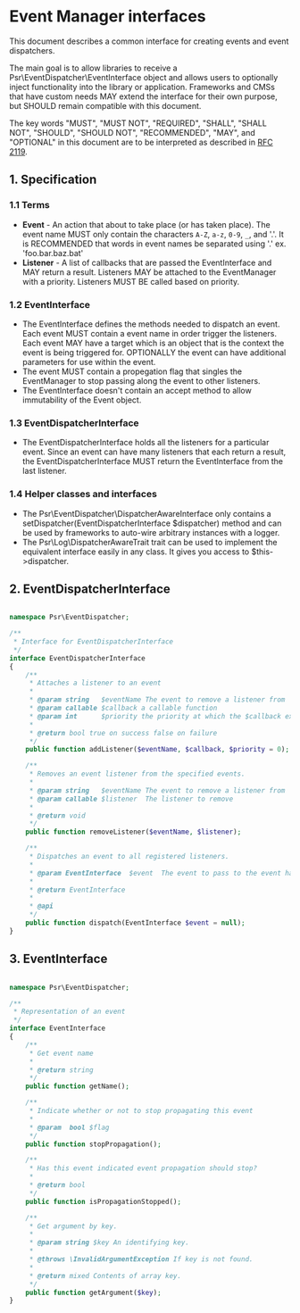 Event Manager interfaces
========================

This document describes a common interface for creating events and event dispatchers.

The main goal is to allow libraries to receive a Psr\EventDispatcher\EventInterface object and allows users to optionally inject functionality into the library or application. Frameworks and CMSs that have custom needs MAY extend the interface for their own purpose, but SHOULD remain compatible with this document.

The key words "MUST", "MUST NOT", "REQUIRED", "SHALL", "SHALL NOT", "SHOULD", "SHOULD NOT", "RECOMMENDED", "MAY", and "OPTIONAL" in this document are to be interpreted as described in [RFC 2119](http://tools.ietf.org/html/rfc2119).

## 1. Specification
### 1.1 Terms

*   **Event** - An action that about to take place (or has taken place).  The event name MUST only contain the characters `A-Z`, `a-z`, `0-9`, `_`, and '.'. It is RECOMMENDED that words in event names be separated using '.' ex. 'foo.bar.baz.bat'
*   **Listener** - A list of callbacks that are passed the EventInterface and MAY return a result. Listeners MAY be attached to the EventManager with a priority.  Listeners MUST BE called based on priority.

### 1.2 EventInterface

* The EventInterface defines the methods needed to dispatch an event.  Each event MUST contain a event name in order trigger the listeners. Each event MAY have a target which is an object that is the context the event is being triggered for. OPTIONALLY the event can have additional parameters for use within the event.
* The event MUST contain a propegation flag that singles the EventManager to stop passing along the event to other listeners.
* The EventInterface doesn't contain an accept method to allow immutability of the Event object.

### 1.3 EventDispatcherInterface

* The EventDispatcherInterface holds all the listeners for a particular event.  Since an event can have many listeners that each return a result, the EventDispatcherInterface MUST return the EventInterface from the last listener.

### 1.4 Helper classes and interfaces

* The Psr\EventDispatcher\DispatcherAwareInterface only contains a setDispatcher(EventDispatcherInterface $dispatcher) method and can be used by frameworks to auto-wire arbitrary instances with a logger.
* The Psr\Log\DispatcherAwareTrait trait can be used to implement the equivalent interface easily in any class. It gives you access to $this->dispatcher.

## 2. EventDispatcherInterface

```php

namespace Psr\EventDispatcher;

/**
 * Interface for EventDispatcherInterface
 */
interface EventDispatcherInterface
{
    /**
     * Attaches a listener to an event
     *
     * @param string   $eventName The event to remove a listener from
     * @param callable $callback a callable function
     * @param int      $priority the priority at which the $callback executed
     *
     * @return bool true on success false on failure
     */
    public function addListener($eventName, $callback, $priority = 0);

    /**
     * Removes an event listener from the specified events.
     *
     * @param string   $eventName The event to remove a listener from
     * @param callable $listener  The listener to remove
     *
     * @return void
     */
    public function removeListener($eventName, $listener);

    /**
     * Dispatches an event to all registered listeners.
     *
     * @param EventInterface  $event  The event to pass to the event handlers/listeners.
     *
     * @return EventInterface
     *
     * @api
     */
    public function dispatch(EventInterface $event = null);
}
```

## 3. EventInterface

```php

namespace Psr\EventDispatcher;

/**
 * Representation of an event
 */
interface EventInterface
{
    /**
     * Get event name
     *
     * @return string
     */
    public function getName();

    /**
     * Indicate whether or not to stop propagating this event
     *
     * @param  bool $flag
     */
    public function stopPropagation();

    /**
     * Has this event indicated event propagation should stop?
     *
     * @return bool
     */
    public function isPropagationStopped();

    /**
     * Get argument by key.
     *
     * @param string $key An identifying key.
     *
     * @throws \InvalidArgumentException If key is not found.
     *
     * @return mixed Contents of array key.
     */
    public function getArgument($key);
}
```
